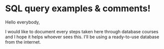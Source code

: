 # SQL query examples & comments!
Hello everybody,

I would like to document every steps taken here through database courses and I hope it helps whoever sees this. I'll be using a ready-to-use database from the internet.
